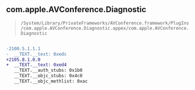 ## com.apple.AVConference.Diagnostic

> `/System/Library/PrivateFrameworks/AVConference.framework/PlugIns/com.apple.AVConference.Diagnostic.appex/com.apple.AVConference.Diagnostic`

```diff

-2100.5.1.1.1
-  __TEXT.__text: 0xedc
+2105.8.1.0.0
+  __TEXT.__text: 0xed4
   __TEXT.__auth_stubs: 0x1b0
   __TEXT.__objc_stubs: 0x4c0
   __TEXT.__objc_methlist: 0xac

```
